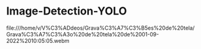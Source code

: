 # Image-Detection-YOLO
 file:///home/v/V%C3%ADdeos/Grava%C3%A7%C3%B5es%20de%20tela/Grava%C3%A7%C3%A3o%20de%20tela%20de%2001-09-2022%2010:05:05.webm
